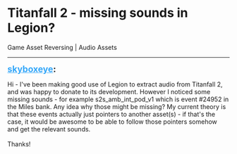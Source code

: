# Titanfall 2 - missing sounds in Legion?
Game Asset Reversing | Audio Assets

---
<strong style="font-size: 1.4em;"><span style="text-decoration: underline;text-decoration-color: #34a7f9;"><span style="color:#34a7f9;">skyboxeye</span></span>:</strong>

<p>Hi - I&#39;ve been making good use of Legion to extract audio from Titanfall 2, and was happy to donate to its development. However I noticed some missing sounds - for example s2s_amb_int_pod_v1 which is event #24952 in the Miles bank. Any idea why those might be missing? My current theory is that these events actually just pointers to another asset(s) - if that&#39;s the case, it would be awesome to be able to follow those pointers somehow and get the relevant sounds.<br /><br />Thanks!</p>
